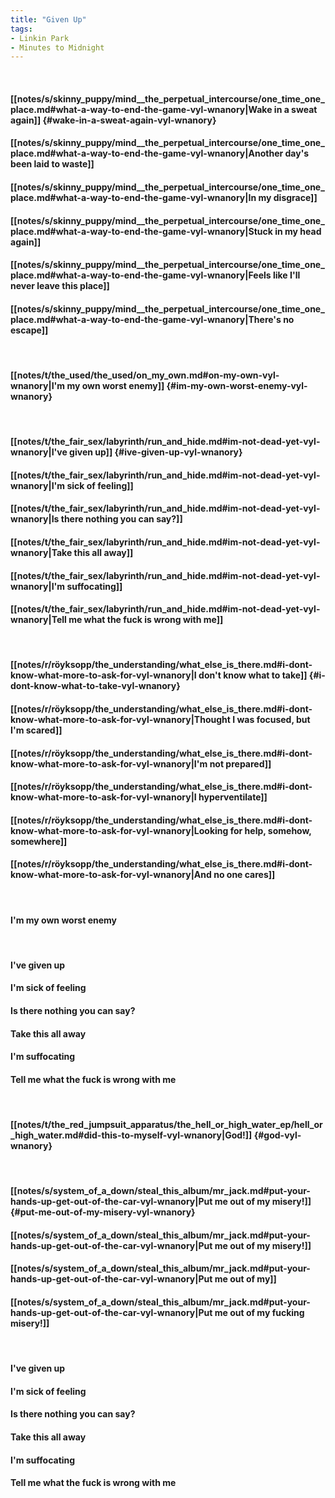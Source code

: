 ```yaml
---
title: "Given Up"
tags:
- Linkin Park
- Minutes to Midnight
---
```

&nbsp;
#### [[notes/s/skinny_puppy/mind__the_perpetual_intercourse/one_time_one_place.md#what-a-way-to-end-the-game-vyl-wnanory|Wake in a sweat again]] {#wake-in-a-sweat-again-vyl-wnanory}
#### [[notes/s/skinny_puppy/mind__the_perpetual_intercourse/one_time_one_place.md#what-a-way-to-end-the-game-vyl-wnanory|Another day's been laid to waste]]
#### [[notes/s/skinny_puppy/mind__the_perpetual_intercourse/one_time_one_place.md#what-a-way-to-end-the-game-vyl-wnanory|In my disgrace]]
#### [[notes/s/skinny_puppy/mind__the_perpetual_intercourse/one_time_one_place.md#what-a-way-to-end-the-game-vyl-wnanory|Stuck in my head again]]
#### [[notes/s/skinny_puppy/mind__the_perpetual_intercourse/one_time_one_place.md#what-a-way-to-end-the-game-vyl-wnanory|Feels like I'll never leave this place]]
#### [[notes/s/skinny_puppy/mind__the_perpetual_intercourse/one_time_one_place.md#what-a-way-to-end-the-game-vyl-wnanory|There's no escape]]
&nbsp;
#### [[notes/t/the_used/the_used/on_my_own.md#on-my-own-vyl-wnanory|I'm my own worst enemy]] {#im-my-own-worst-enemy-vyl-wnanory}
&nbsp;
#### [[notes/t/the_fair_sex/labyrinth/run_and_hide.md#im-not-dead-yet-vyl-wnanory|I've given up]] {#ive-given-up-vyl-wnanory}
#### [[notes/t/the_fair_sex/labyrinth/run_and_hide.md#im-not-dead-yet-vyl-wnanory|I'm sick of feeling]]
#### [[notes/t/the_fair_sex/labyrinth/run_and_hide.md#im-not-dead-yet-vyl-wnanory|Is there nothing you can say?]]
#### [[notes/t/the_fair_sex/labyrinth/run_and_hide.md#im-not-dead-yet-vyl-wnanory|Take this all away]]
#### [[notes/t/the_fair_sex/labyrinth/run_and_hide.md#im-not-dead-yet-vyl-wnanory|I'm suffocating]]
#### [[notes/t/the_fair_sex/labyrinth/run_and_hide.md#im-not-dead-yet-vyl-wnanory|Tell me what the fuck is wrong with me]]
&nbsp;
#### [[notes/r/röyksopp/the_understanding/what_else_is_there.md#i-dont-know-what-more-to-ask-for-vyl-wnanory|I don't know what to take]] {#i-dont-know-what-to-take-vyl-wnanory}
#### [[notes/r/röyksopp/the_understanding/what_else_is_there.md#i-dont-know-what-more-to-ask-for-vyl-wnanory|Thought I was focused, but I'm scared]]
#### [[notes/r/röyksopp/the_understanding/what_else_is_there.md#i-dont-know-what-more-to-ask-for-vyl-wnanory|I'm not prepared]]
#### [[notes/r/röyksopp/the_understanding/what_else_is_there.md#i-dont-know-what-more-to-ask-for-vyl-wnanory|I hyperventilate]]
#### [[notes/r/röyksopp/the_understanding/what_else_is_there.md#i-dont-know-what-more-to-ask-for-vyl-wnanory|Looking for help, somehow, somewhere]]
#### [[notes/r/röyksopp/the_understanding/what_else_is_there.md#i-dont-know-what-more-to-ask-for-vyl-wnanory|And no one cares]]
&nbsp;
#### I'm my own worst enemy
&nbsp;
#### I've given up
#### I'm sick of feeling
#### Is there nothing you can say?
#### Take this all away
#### I'm suffocating
#### Tell me what the fuck is wrong with me
&nbsp;
#### [[notes/t/the_red_jumpsuit_apparatus/the_hell_or_high_water_ep/hell_or_high_water.md#did-this-to-myself-vyl-wnanory|God!]] {#god-vyl-wnanory}
&nbsp;
#### [[notes/s/system_of_a_down/steal_this_album/mr_jack.md#put-your-hands-up-get-out-of-the-car-vyl-wnanory|Put me out of my misery!]] {#put-me-out-of-my-misery-vyl-wnanory}
#### [[notes/s/system_of_a_down/steal_this_album/mr_jack.md#put-your-hands-up-get-out-of-the-car-vyl-wnanory|Put me out of my misery!]]
#### [[notes/s/system_of_a_down/steal_this_album/mr_jack.md#put-your-hands-up-get-out-of-the-car-vyl-wnanory|Put me out of my]]
#### [[notes/s/system_of_a_down/steal_this_album/mr_jack.md#put-your-hands-up-get-out-of-the-car-vyl-wnanory|Put me out of my fucking misery!]]
&nbsp;
#### I've given up
#### I'm sick of feeling
#### Is there nothing you can say?
#### Take this all away
#### I'm suffocating
#### Tell me what the fuck is wrong with me
